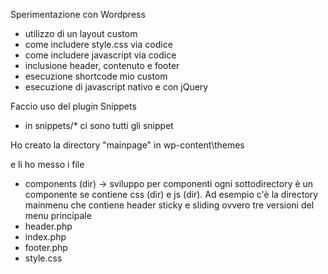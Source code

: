 Sperimentazione con Wordpress

- utilizzo di un layout custom
- come includere style.css via codice
- come includere javascript via codice
- inclusione header, contenuto e footer
- esecuzione shortcode mio custom
- esecuzione di javascript nativo e con jQuery

Faccio uso del plugin Snippets

- in snippets/* ci sono tutti gli snippet

Ho creato la directory "mainpage" in wp-content\themes

e lì ho messo i file
- components (dir) -> sviluppo per componenti
  ogni sottodirectory è un componente se contiene
  css (dir) e js (dir).
  Ad esempio c'è la directory mainmenu che contiene
  header sticky e sliding ovvero tre versioni del
  menu principale
- header.php
- index.php
- footer.php
- style.css
